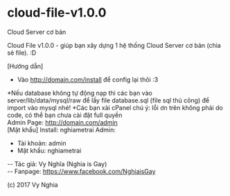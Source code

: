 # cloud-file-v1.0.0
Cloud Server cơ bản

Cloud File v1.0.0 - giúp bạn xây dựng 1 hệ thống Cloud Server cơ bản (chia sẻ file). :D

[Hướng dẫn]
- Vào http://domain.com/install để config lại thôi :3<br>

*Nếu database không tự động nạp thì các bạn vào server/lib/data/mysql/raw để lấy file database.sql (file sql thủ công) để import vào mysql nhé!
*Các bạn xài cPanel chú ý: lỗi ơn trên không phải do code, có thể bạn chưa cài đặt full quyền 
<br>
Admin Page: http://domain.com/admin
<br>
[Mật khẩu]
Install: nghiametrai
Admin:
- Tài khoản: admin
- Mật khẩu: nghiametrai

-- Tác giả: Vy Nghĩa (Nghia is Gay)<br>
-- Fanpage: https://www.facebook.com/NghiaisGay<br>

(c) 2017 Vy Nghia

